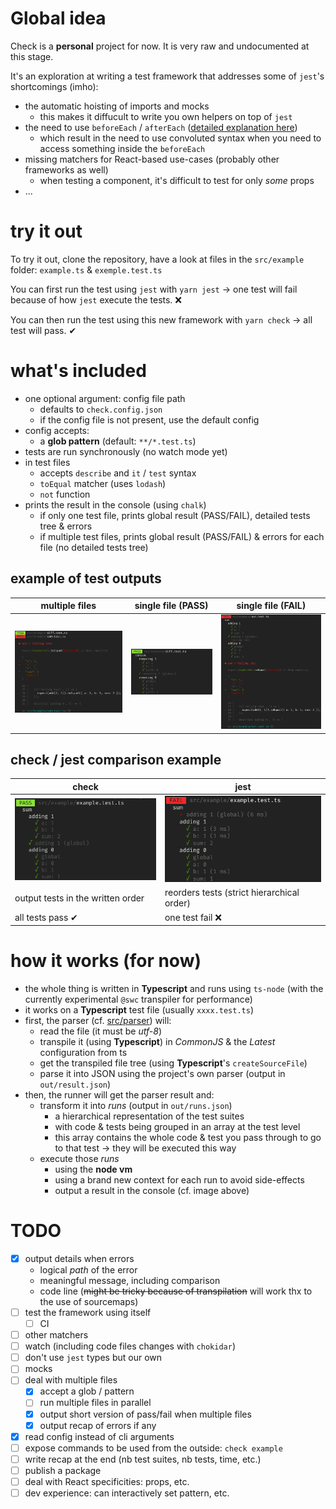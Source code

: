 # Global idea
Check is a **personal** project for now.
It is very raw and undocumented at this stage.

It's an exploration at writing a test framework that addresses some of `jest`'s shortcomings (imho):
- the automatic hoisting of imports and mocks
  - this makes it diffucult to write you own helpers on top of `jest`
- the need to use `beforeEach` / `afterEach` ([detailed explanation here](./examples/BEFOREEACH.md))
  - which result in the need to use convoluted syntax when you need to access something inside the `beforeEach`
- missing matchers for React-based use-cases (probably other frameworks as well)
  - when testing a component, it's difficult to test for only _some_ props
- ...

# try it out
To try it out, clone the repository, have a look at files in the `src/example` folder: `example.ts` & `exemple.test.ts`

You can first run the test using `jest` with `yarn jest` → one test will fail because of how `jest` execute the tests. ❌

You can then run the test using this new framework with `yarn check` → all test will pass. ✔

# what's included
- one optional argument: config file path
  - defaults to `check.config.json`
  - if the config file is not present, use the default config
- config accepts:
  - a **glob pattern** (default: `**/*.test.ts`)
- tests are run synchronously (no watch mode yet)
- in test files
  - accepts `describe` and `it` / `test` syntax
  - `toEqual` matcher (uses `lodash`)
  - `not` function
- prints the result in the console (using `chalk`)
  - if only one test file, prints global result (PASS/FAIL), detailed tests tree & errors
  - if multiple test files, prints global result (PASS/FAIL) & errors for each file (no detailed tests tree)

## example of test outputs
| multiple files | single file (PASS) | single file (FAIL) |
|-|-|-|
| ![multiple](./images/multiple-output.png) | ![single pass](./images/single-pass-output.png) | ![single fail](./images/single-fail-output.png) |

## check / jest comparison example

| check | jest |
|-|-|
| ![output](./images/output.png) | ![output](./images/jest-output.png) |
| output tests in the written order | reorders tests (strict hierarchical order) |
| all tests pass ✔ | one test fail ❌ |

# how it works (for now)
- the whole thing is written in **Typescript** and runs using `ts-node` (with the currently experimental `@swc` transpiler for performance)
- it works on a **Typescript** test file (usually `xxxx.test.ts`)
- first, the parser (cf. [src/parser](./src/parser)) will:
  - read the file (it must be _utf-8_)
  - transpile it (using **Typescript**) in _CommonJS_ & the _Latest_ configuration from ts
  - get the transpiled file tree (using **Typescript**'s `createSourceFile`)
  - parse it into JSON using the project's own parser (output in `out/result.json`)
- then, the runner will get the parser result and:
  - transform it into _runs_ (output in `out/runs.json`)
    - a hierarchical representation of the test suites
    - with code & tests being grouped in an array at the test level
    - this array contains the whole code & test you pass through to go to that test → they will be executed this way
  - execute those _runs_
    - using the **node vm**
    - using a brand new context for each run to avoid side-effects
    - output a result in the console (cf. image above)

# TODO
- [x] output details when errors
  - logical _path_ of the error
  - meaningful message, including comparison
  - code line (~~might be tricky because of transpilation~~ will work thx to the use of sourcemaps)
- [ ] test the framework using itself
  - [ ] CI
- [ ] other matchers
- [ ] watch (including code files changes with `chokidar`)
- [ ] don't use `jest` types but our own
- [ ] mocks
- [ ] deal with multiple files
  - [x] accept a glob / pattern
  - [ ] run multiple files in parallel
  - [x] output short version of pass/fail when multiple files
  - [x] output recap of errors if any
- [x] read config instead of cli arguments
- [ ] expose commands to be used from the outside: `check example`
- [ ] write recap at the end (nb test suites, nb tests, time, etc.)
- [ ] publish a package
- [ ] deal with React specificities: props, etc.
- [ ] dev experience: can interactively set pattern, etc.
